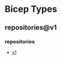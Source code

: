 # Bicep Types
## repositories@v1
### repositories
* [v1](github\repositories\v1/types.md#resource-repositoriesv1)

